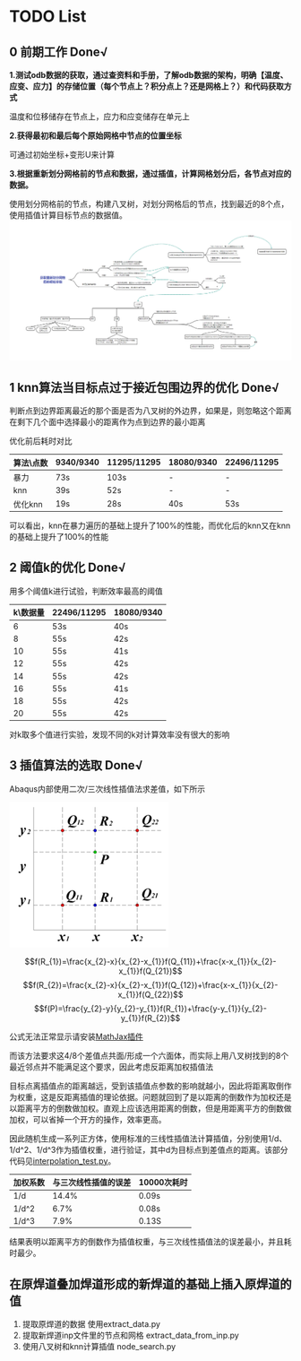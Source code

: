 # TODO List


## 0 前期工作 Done√
**1.测试odb数据的获取，通过查资料和手册，了解odb数据的架构，明确【温度、应变、应力】的存储位置（每个节点上？积分点上？还是网格上？）和代码获取方式**

温度和位移储存在节点上，应力和应变储存在单元上

**2.获得最初和最后每个原始网格中节点的位置坐标**

可通过初始坐标+变形U来计算

**3.根据重新划分网格前的节点和数据，通过插值，计算网格划分后，各节点对应的数据。**

使用划分网格前的节点，构建八叉树，对划分网格后的节点，找到最近的8个点，使用插值计算目标节点的数据值。
![获取划分后节点的参数](data/odbGridSolution.png)

## 1 knn算法当目标点过于接近包围边界的优化 Done√
判断点到边界距离最近的那个面是否为八叉树的外边界，如果是，则忽略这个距离在剩下几个面中选择最小的距离作为点到边界的最小距离

优化前后耗时对比

| 算法\点数 | 9340/9340 | 11295/11295 | 18080/9340 | 22496/11295 |
| --- | --- | --- | --- | --- |
| 暴力 | 73s | 103s | - | - |
| knn | 39s | 52s | - | - |
| 优化knn | 19s | 28s | 40s | 53s |

可以看出，knn在暴力遍历的基础上提升了100%的性能，而优化后的knn又在knn的基础上提升了100%的性能

## 2 阈值k的优化 Done√
用多个阈值k进行试验，判断效率最高的阈值

| k\数据量 | 22496/11295 | 18080/9340 |
| --- | --- | --- |
|6|53s|40s|
|8|55s|42s|
|10|55s|41s|
|12|55s|42s|
|14|55s|42s|
|16|55s|41s|
|18|55s|42s|
|20|55s|42s|

对k取多个值进行实验，发现不同的k对计算效率没有很大的影响

## 3 插值算法的选取 Done√
Abaqus内部使用二次/三次线性插值法求差值，如下所示

![](data/linearInterpolation.png)

$$f(R_{1})=\frac{x_{2}-x}{x_{2}-x_{1}}f(Q_{11})+\frac{x-x_{1}}{x_{2}-x_{1}}f(Q_{21})$$
$$f(R_{2})=\frac{x_{2}-x}{x_{2}-x_{1}}f(Q_{12})+\frac{x-x_{1}}{x_{2}-x_{1}}f(Q_{22})$$
$$f(P)=\frac{y_{2}-y}{y_{2}-y_{1}}f(R_{1})+\frac{y-y_{1}}{y_{2}-y_{1}}f(R_{2})$$

公式无法正常显示请安装[MathJax插件](https://chrome.google.com/webstore/detail/mathjax-plugin-for-github/ioemnmodlmafdkllaclgeombjnmnbima/related)

而该方法要求这4/8个差值点共面/形成一个六面体，而实际上用八叉树找到的8个最近邻点并不能满足这个要求，因此考虑反距离加权插值法

目标点离插值点的距离越远，受到该插值点参数的影响就越小，因此将距离取倒作为权重，这是反距离插值的理论依据。问题就回到了是以距离的倒数作为加权还是以距离平方的倒数做加权。直观上应该选用距离的倒数，但是用距离平方的倒数做加权，可以省掉一个开方的操作，效率更高。

因此随机生成一系列正方体，使用标准的三线性插值法计算插值，分别使用1/d、1/d^2、1/d^3作为插值权重，进行验证，其中d为目标点到差值点的距离。该部分代码见[interpolation_test.py](interpolation_test.py)。

| 加权系数 | 与三次线性插值的误差 | 10000次耗时 |
| --- | --- | --- |
|1/d|14.4%| 0.09s |
|1/d^2|6.7%| 0.08s |
|1/d^3|7.9%| 0.13S |

结果表明以距离平方的倒数作为插值权重，与三次线性插值法的误差最小，并且耗时最少。


## 在原焊道叠加焊道形成的新焊道的基础上插入原焊道的值
1. 提取原焊道的数据 使用extract_data.py
2. 提取新焊道inp文件里的节点和网格 extract_data_from_inp.py
3. 使用八叉树和knn计算插值 node_search.py
